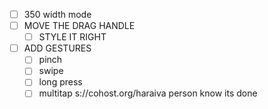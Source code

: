 -  [ ] 350 width mode
-  [ ] MOVE THE DRAG HANDLE
   -  [ ] STYLE IT RIGHT
-  [ ] ADD GESTURES
   -  [ ] pinch
   -  [ ] swipe
   -  [ ] long press
   -  [ ] multitap
s://cohost.org/haraiva person know its done